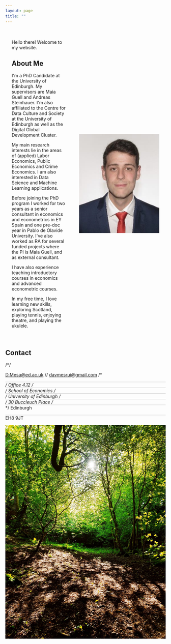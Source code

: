 ```yaml
---
layout: page
title: ""
---
```


<div style="display: flex; align-items: center;">
  <div style="flex: 1; padding: 20px;">
    <p>Hello there! Welcome to my website.</p>
    <h2>About Me</h2>
    <p>I'm a PhD Candidate at the University of Edinburgh. My supervisors are Maia Guell and Andreas Steinhauer. I'm also affiliated to the Centre for Data Culture and Society at the University of Edinburgh as well as the Digital Global Development Cluster.</p>
    <p>My main research interests lie in the areas of (applied) Labor Economics, Public Economics and Crime Economics. I am also interested in Data Science and Machine Learning applications.</p>
    <p>Before joining the PhD program I worked for two years as a senior consultant in economics and econometrics in EY Spain and one pre-doc year in Pablo de Olavide University. I've also worked as RA for several funded projects where the PI is Maia Guell, and as external consultant.</p>
    <p> I have also experience teaching introductory courses in economics and advanced econometric courses. </p>
    <p> In my free time, I love learning new skills, exploring Scotland, playing tennis, enjoying theatre, and playing the ukulele. </p>      
  </div>
  <div style= "max-width: 50%; padding: 20px;">
    <img src="/images/dmr_pro_image.jpg" alt="Pic of David">
  </div>
</div>

## Contact

/*<style>
.sentence-line {
    border-bottom: 1px solid #ccc; Introduces a line between setences */
    margin-bottom: 1px; /* Adjust the spacing as needed */
}
</style>*/

D.Mesa@ed.ac.uk // davmesrui@gmail.com
/* <div class="sentence-line"></div> */
Office 4.12
/* <div class="sentence-line"></div> */
School of Economics
/* <div class="sentence-line"></div> */
University of Edinburgh
/* <div class="sentence-line"></div> */
30 Buccleuch Place
/* <div class="sentence-line"></div> */
Edinburgh
<div class="sentence-line"></div>
EH8 9JT

![Costorphine](/images/foto_1.jpg)
